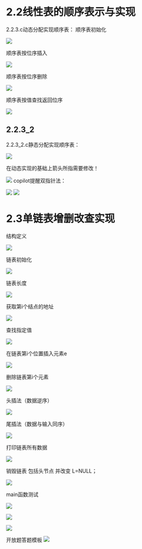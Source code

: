# 2.2线性表的顺序表示与实现

2.2.3.c动态分配实现顺序表：
顺序表初始化

![](../file/img/Pasted%20image%2020250621145646.png)

顺序表按位序插入

![](../file/img/Pasted%20image%2020250621145733.png)

顺序表按位序删除

![](../file/img/Pasted%20image%2020250621145800.png)

顺序表按值查找返回位序

![](../file/img/Pasted%20image%2020250621145822.png)
## 2.2.3_2
2.2.3_2.c静态分配实现顺序表：


![](../file/img/Pasted%20image%2020250621145845.png)

在动态实现的基础上箭头所指需要修改！

![](../file/img/Pasted%20image%2020250621145858.png)
copilot提醒双指针法：

![](../file/img/Pasted%20image%2020250621163411.png)
![](../file/img/Pasted%20image%2020250621163439.png)

# 2.3单链表增删改查实现

结构定义

![](../file/img/Pasted%20image%2020250624153701.png)


链表初始化

![](../file/img/Pasted%20image%2020250624153728.png)

链表长度

![](../file/img/Pasted%20image%2020250624153821.png)


获取第i个结点的地址

![](../file/img/Pasted%20image%2020250624153853.png)

查找指定值

![](../file/img/Pasted%20image%2020250624153918.png)

在链表第i个位置插入元素e

![](../file/img/Pasted%20image%2020250624154009.png)

删除链表第i个元素

![](../file/img/Pasted%20image%2020250624154112.png)

头插法（数据逆序）

![](../file/img/Pasted%20image%2020250624154147.png)

尾插法（数据与输入同序）

![](../file/img/Pasted%20image%2020250624154223.png)

打印链表所有数据

![](../file/img/Pasted%20image%2020250624154254.png)

销毁链表 包括头节点 并改变 L=NULL；

![](../file/img/Pasted%20image%2020250624154346.png)

main函数测试

![](../file/img/Pasted%20image%2020250624154438.png)

![](../file/img/Pasted%20image%2020250624154459.png)

![](../file/img/Pasted%20image%2020250624154527.png)

开放题答题模板
![](../file/img/Pasted%20image%2020250624174307.png)